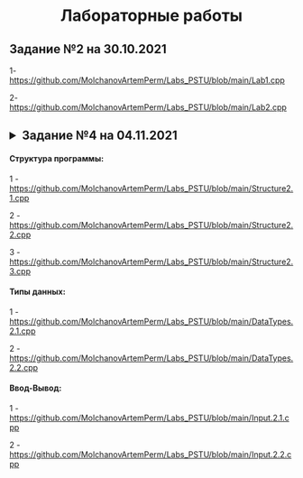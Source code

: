 <h1 align="center">Лабораторные работы</h1>

<h2>Задание №2 на 30.10.2021</h2>

1- https://github.com/MolchanovArtemPerm/Labs_PSTU/blob/main/Lab1.cpp

2- https://github.com/MolchanovArtemPerm/Labs_PSTU/blob/main/Lab2.cpp

<h2><details>
<summary>Задание №4 на 04.11.2021</summary></h2>

<h4> Структура программы: </h4>

1 - https://github.com/MolchanovArtemPerm/Labs_PSTU/blob/main/Structure2.1.cpp

2 - https://github.com/MolchanovArtemPerm/Labs_PSTU/blob/main/Structure2.2.cpp

3 - https://github.com/MolchanovArtemPerm/Labs_PSTU/blob/main/Structure2.3.cpp

<h4> Типы данных: </h4>

1 - https://github.com/MolchanovArtemPerm/Labs_PSTU/blob/main/DataTypes.2.1.cpp

2 - https://github.com/MolchanovArtemPerm/Labs_PSTU/blob/main/DataTypes.2.2.cpp

<h4> Ввод-Вывод: </h4>

1 - https://github.com/MolchanovArtemPerm/Labs_PSTU/blob/main/Input.2.1.cpp

2 - https://github.com/MolchanovArtemPerm/Labs_PSTU/blob/main/Input.2.2.cpp
</details>

